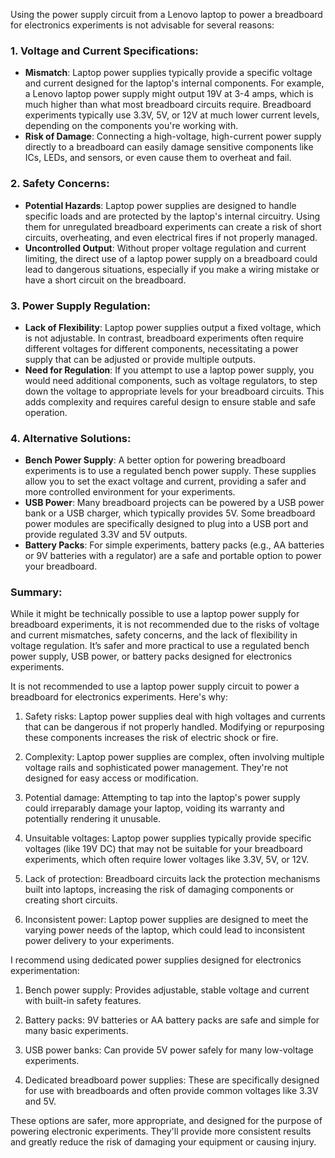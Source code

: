 Using the power supply circuit from a Lenovo laptop to power a breadboard for electronics experiments is not advisable for several reasons:

### 1. **Voltage and Current Specifications**:
   - **Mismatch**: Laptop power supplies typically provide a specific voltage and current designed for the laptop's internal components. For example, a Lenovo laptop power supply might output 19V at 3-4 amps, which is much higher than what most breadboard circuits require. Breadboard experiments typically use 3.3V, 5V, or 12V at much lower current levels, depending on the components you're working with.
   - **Risk of Damage**: Connecting a high-voltage, high-current power supply directly to a breadboard can easily damage sensitive components like ICs, LEDs, and sensors, or even cause them to overheat and fail.

### 2. **Safety Concerns**:
   - **Potential Hazards**: Laptop power supplies are designed to handle specific loads and are protected by the laptop's internal circuitry. Using them for unregulated breadboard experiments can create a risk of short circuits, overheating, and even electrical fires if not properly managed.
   - **Uncontrolled Output**: Without proper voltage regulation and current limiting, the direct use of a laptop power supply on a breadboard could lead to dangerous situations, especially if you make a wiring mistake or have a short circuit on the breadboard.

### 3. **Power Supply Regulation**:
   - **Lack of Flexibility**: Laptop power supplies output a fixed voltage, which is not adjustable. In contrast, breadboard experiments often require different voltages for different components, necessitating a power supply that can be adjusted or provide multiple outputs.
   - **Need for Regulation**: If you attempt to use a laptop power supply, you would need additional components, such as voltage regulators, to step down the voltage to appropriate levels for your breadboard circuits. This adds complexity and requires careful design to ensure stable and safe operation.

### 4. **Alternative Solutions**:
   - **Bench Power Supply**: A better option for powering breadboard experiments is to use a regulated bench power supply. These supplies allow you to set the exact voltage and current, providing a safer and more controlled environment for your experiments.
   - **USB Power**: Many breadboard projects can be powered by a USB power bank or a USB charger, which typically provides 5V. Some breadboard power modules are specifically designed to plug into a USB port and provide regulated 3.3V and 5V outputs.
   - **Battery Packs**: For simple experiments, battery packs (e.g., AA batteries or 9V batteries with a regulator) are a safe and portable option to power your breadboard.

### Summary:
While it might be technically possible to use a laptop power supply for breadboard experiments, it is not recommended due to the risks of voltage and current mismatches, safety concerns, and the lack of flexibility in voltage regulation. It’s safer and more practical to use a regulated bench power supply, USB power, or battery packs designed for electronics experiments.

It is not recommended to use a laptop power supply circuit to power a breadboard for electronics experiments. Here's why:

1. Safety risks: Laptop power supplies deal with high voltages and currents that can be dangerous if not properly handled. Modifying or repurposing these components increases the risk of electric shock or fire.

2. Complexity: Laptop power supplies are complex, often involving multiple voltage rails and sophisticated power management. They're not designed for easy access or modification.

3. Potential damage: Attempting to tap into the laptop's power supply could irreparably damage your laptop, voiding its warranty and potentially rendering it unusable.

4. Unsuitable voltages: Laptop power supplies typically provide specific voltages (like 19V DC) that may not be suitable for your breadboard experiments, which often require lower voltages like 3.3V, 5V, or 12V.

5. Lack of protection: Breadboard circuits lack the protection mechanisms built into laptops, increasing the risk of damaging components or creating short circuits.

6. Inconsistent power: Laptop power supplies are designed to meet the varying power needs of the laptop, which could lead to inconsistent power delivery to your experiments.

I recommend using dedicated power supplies designed for electronics experimentation:

1. Bench power supply: Provides adjustable, stable voltage and current with built-in safety features.

2. Battery packs: 9V batteries or AA battery packs are safe and simple for many basic experiments.

3. USB power banks: Can provide 5V power safely for many low-voltage experiments.

4. Dedicated breadboard power supplies: These are specifically designed for use with breadboards and often provide common voltages like 3.3V and 5V.

These options are safer, more appropriate, and designed for the purpose of powering electronic experiments. They'll provide more consistent results and greatly reduce the risk of damaging your equipment or causing injury.
